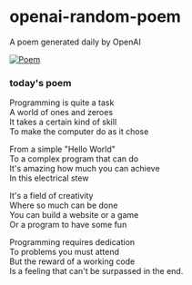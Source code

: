 
# openai-random-poem
 A poem generated daily by OpenAI

[![Poem](https://github.com/fbiego/openai-random-poem/actions/workflows/main.yml/badge.svg)](https://github.com/fbiego/openai-random-poem/actions/workflows/main.yml)

### today's poem  
  
Programming is quite a task  
A world of ones and zeroes  
It takes a certain kind of skill  
To make the computer do as it chose  
  
From a simple "Hello World"  
To a complex program that can do   
It's amazing how much you can achieve  
In this electrical stew  
  
It's a field of creativity  
Where so much can be done  
You can build a website or a game  
Or a program to have some fun  
  
Programming requires dedication  
To problems you must attend  
But the reward of a working code  
Is a feeling that can't be surpassed in the end.